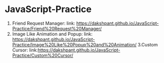 # JavaScript-Practice
1. Friend Request Manager:
   link: https://dakshpant.github.io/JavaScript-Practice/Friend%20Request%20Manager/
2. Image Like Animation and Popup:
   link: https://dakshpant.github.io/JavaScript-Practice/Image%20Like%20Popup%20and%20Animation/
3.Custom Cursor:
   link:https://dakshpant.github.io/JavaScript-Practice/Custom%20Cursor/
